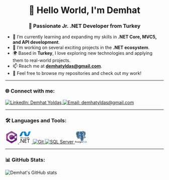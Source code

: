 <h1 align="center">👋 Hello World, I'm Demhat</h1>
<h3 align="center">🚀 Passionate Jr. .NET Developer from Turkey</h3>

- 🌱 I’m currently learning and expanding my skills in **.NET Core, MVC5, and API development**.
- 🔭 I’m working on several exciting projects in the **.NET ecosystem**.
- 🌍 Based in **Turkey**, I love exploring new technologies and applying them to real-world projects.
- 📫 Reach me at **demhatyldas@gmail.com**.
- 👀 Feel free to browse my repositories and check out my work!

---

<h3 align="left">🌐 Connect with me:</h3>
<p align="left">
<a href="https://www.linkedin.com/in/demhat-yolda%C5%9F-9a8804204/" target="_blank">
  <img align="center" src="https://img.shields.io/badge/LinkedIn-0A66C2?style=for-the-badge&logo=linkedin&logoColor=white" alt="LinkedIn: Demhat Yoldaş" />
</a>
<a href="mailto:demhatyldas@gmail.com" target="_blank">
  <img align="center" src="https://img.shields.io/badge/Email-D14836?style=for-the-badge&logo=gmail&logoColor=white" alt="Email: demhatyldas@gmail.com" />
</a>
</p>

---

<h3 align="left">🛠️ Languages and Tools:</h3>
<p align="left">
  <a href="https://www.w3schools.com/cs/" target="_blank" rel="noreferrer"> 
    <img src="https://raw.githubusercontent.com/devicons/devicon/master/icons/csharp/csharp-original.svg" alt="C#" width="40" height="40"/> 
  </a> 
  <a href="https://dotnet.microsoft.com/" target="_blank" rel="noreferrer"> 
    <img src="https://raw.githubusercontent.com/devicons/devicon/master/icons/dot-net/dot-net-original-wordmark.svg" alt=".NET" width="40" height="40"/> 
  </a> 
  <a href="https://git-scm.com/" target="_blank" rel="noreferrer"> 
    <img src="https://www.vectorlogo.zone/logos/git-scm/git-scm-icon.svg" alt="Git" width="40" height="40"/> 
  </a> 
  <a href="https://www.microsoft.com/en-us/sql-server" target="_blank" rel="noreferrer"> 
    <img src="https://www.svgrepo.com/show/303229/microsoft-sql-server-logo.svg" alt="SQL Server" width="40" height="40"/> 
  </a> 
  <a href="https://www.postgresql.org" target="_blank" rel="noreferrer"> 
    <img src="https://raw.githubusercontent.com/devicons/devicon/master/icons/postgresql/postgresql-original-wordmark.svg" alt="PostgreSQL" width="40" height="40"/> 
  </a>
</p>

---

<h3 align="left">📊 GitHub Stats:</h3>
<p align="left">
  <img src="https://github-readme-stats.vercel.app/api?username=demhatyldas&show_icons=true&theme=radical" alt="Demhat's GitHub stats" />
</p>
